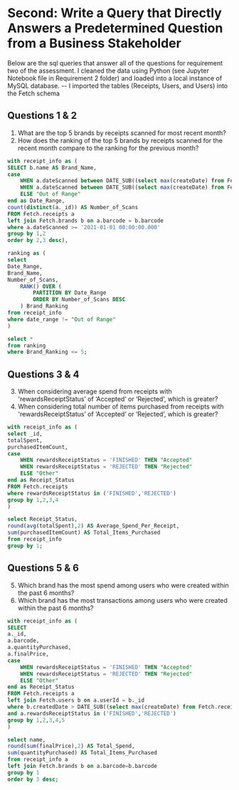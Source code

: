 # Second: Write a Query that Directly Answers a Predetermined Question from a Business Stakeholder

Below are the sql queries that answer all of the questions for requirement two of the assessment. 
I cleaned the data using Python (see Jupyter Notebook file in Requirement 2 folder) and loaded into a local instance of MySQL database. 
 -- I imported the tables (Receipts, Users, and Users) into the Fetch schema

## Questions 1 & 2 
1. What are the top 5 brands by receipts scanned for most recent month?
2. How does the ranking of the top 5 brands by receipts scanned for the recent month compare to the ranking for the previous month?

```sql
with receipt_info as (
SELECT b.name AS Brand_Name,
case
	WHEN a.dateScanned between DATE_SUB((select max(createDate) from Fetch.receipts), INTERVAL 1 MONTH) and (select max(createDate) from Fetch.receipts) THEN "Last Month"
    WHEN a.dateScanned between DATE_SUB((select max(createDate) from Fetch.receipts), INTERVAL 2 MONTH) and DATE_SUB((select max(createDate) from Fetch.receipts), INTERVAL 1 MONTH) THEN "Month Before Last"
	ELSE "Out of Range"
end as Date_Range,
count(distinct(a._id)) AS Number_of_Scans
FROM Fetch.receipts a 
left join Fetch.brands b on a.barcode = b.barcode
where a.dateScanned >= '2021-01-01 00:00:00.000'
group by 1,2
order by 2,3 desc),

ranking as (
select 
Date_Range,
Brand_Name,
Number_of_Scans,
	RANK() OVER (
		PARTITION BY Date_Range
        ORDER BY Number_of_Scans DESC
	) Brand_Ranking
from receipt_info
where date_range != "Out of Range"
)

select *
from ranking
where Brand_Ranking <= 5;
```
## Questions 3 & 4 
3. When considering average spend from receipts with 'rewardsReceiptStatus’ of ‘Accepted’ or ‘Rejected’, which is greater?
4. When considering total number of items purchased from receipts with 'rewardsReceiptStatus’ of ‘Accepted’ or ‘Rejected’, which is greater?

```sql
with receipt_info as (
select _id,
totalSpent,
purchasedItemCount,
case
	WHEN rewardsReceiptStatus = 'FINISHED' THEN "Accepted"
    WHEN rewardsReceiptStatus = 'REJECTED' THEN "Rejected"
	ELSE "Other" 
end as Receipt_Status
FROM Fetch.receipts 
where rewardsReceiptStatus in ('FINISHED','REJECTED')
group by 1,2,3,4
)

select Receipt_Status,
round(avg(totalSpent),2) AS Average_Spend_Per_Receipt,
sum(purchasedItemCount) AS Total_Items_Purchased
from receipt_info
group by 1;
```

## Questions 5 & 6 
5. Which brand has the most spend among users who were created within the past 6 months?
6. Which brand has the most transactions among users who were created within the past 6 months?

```sql
with receipt_info as (
SELECT 
a._id,
a.barcode,
a.quantityPurchased,
a.finalPrice,
case
	WHEN rewardsReceiptStatus = 'FINISHED' THEN "Accepted"
    WHEN rewardsReceiptStatus = 'REJECTED' THEN "Rejected"
	ELSE "Other" 
end as Receipt_Status
FROM Fetch.receipts a 
left join Fetch.users b on a.userId = b._id
where b.createdDate > DATE_SUB((select max(createDate) from Fetch.receipts), INTERVAL 6 MONTH)
and a.rewardsReceiptStatus in ('FINISHED','REJECTED')
group by 1,2,3,4,5
)

select name,
round(sum(finalPrice),2) AS Total_Spend,
sum(quantityPurchased) AS Total_Items_Purchased
from receipt_info a
left join Fetch.brands b on a.barcode=b.barcode
group by 1
order by 3 desc;
```
